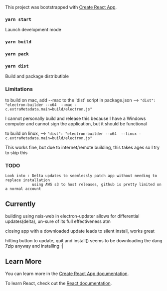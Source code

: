 This project was bootstrapped with [Create React App](https://github.com/facebook/create-react-app).


### `yarn start`

Launch development mode

### `yarn build`

### `yarn pack`

### `yarn dist`

Build and package distributible


### Limitations
 to build on mac, add --mac to the 'dist' script in package.json
    --> `"dist": "electron-builder --x64  --mac -c.extraMetadata.main=build/electron.js"`

I cannot personally build and release this because I have a Windows computer and cannot sign the application, 
but it should be functional

 to build on linux, 
    --> `"dist": "electron-builder --x64  --linux -c.extraMetadata.main=build/electron.js"`

This works fine, but due to internet/remote building, this takes ages so I try to skip this

### TODO
    Look into : Delta updates to seemlessly patch app without needing to replace installation
                using AWS s3 to host releases, github is pretty limited on a normal account

## Currently

building using nsis-web in electron-updater allows for differential updates(delta), un-sure of its full effectiveness atm

closing app with a downloaded update leads to silent install, works great

hitting button to update, quit and install() seems to be downloading the dang 7zip anyway and installing :| 


## Learn More

You can learn more in the [Create React App documentation](https://facebook.github.io/create-react-app/docs/getting-started).

To learn React, check out the [React documentation](https://reactjs.org/).
